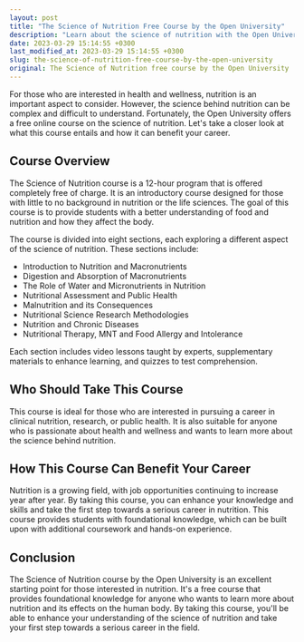 ```yaml
---
layout: post
title: "The Science of Nutrition Free Course by the Open University"
description: "Learn about the science of nutrition with the Open University's free online course. Enhance your knowledge and skills for a serious career in nutrition."
date: 2023-03-29 15:14:55 +0300
last_modified_at: 2023-03-29 15:14:55 +0300
slug: the-science-of-nutrition-free-course-by-the-open-university
original: The Science of Nutrition free course by the Open University
---
```

For those who are interested in health and wellness, nutrition is an important aspect to consider. However, the science behind nutrition can be complex and difficult to understand. Fortunately, the Open University offers a free online course on the science of nutrition. Let's take a closer look at what this course entails and how it can benefit your career.

## Course Overview

The Science of Nutrition course is a 12-hour program that is offered completely free of charge. It is an introductory course designed for those with little to no background in nutrition or the life sciences. The goal of this course is to provide students with a better understanding of food and nutrition and how they affect the body.

The course is divided into eight sections, each exploring a different aspect of the science of nutrition. These sections include:

- Introduction to Nutrition and Macronutrients
- Digestion and Absorption of Macronutrients
- The Role of Water and Micronutrients in Nutrition
- Nutritional Assessment and Public Health
- Malnutrition and its Consequences
- Nutritional Science Research Methodologies
- Nutrition and Chronic Diseases
- Nutritional Therapy, MNT and Food Allergy and Intolerance

Each section includes video lessons taught by experts, supplementary materials to enhance learning, and quizzes to test comprehension.

## Who Should Take This Course

This course is ideal for those who are interested in pursuing a career in clinical nutrition, research, or public health. It is also suitable for anyone who is passionate about health and wellness and wants to learn more about the science behind nutrition.

## How This Course Can Benefit Your Career

Nutrition is a growing field, with job opportunities continuing to increase year after year. By taking this course, you can enhance your knowledge and skills and take the first step towards a serious career in nutrition. This course provides students with foundational knowledge, which can be built upon with additional coursework and hands-on experience.

## Conclusion

The Science of Nutrition course by the Open University is an excellent starting point for those interested in nutrition. It's a free course that provides foundational knowledge for anyone who wants to learn more about nutrition and its effects on the human body. By taking this course, you'll be able to enhance your understanding of the science of nutrition and take your first step towards a serious career in the field.